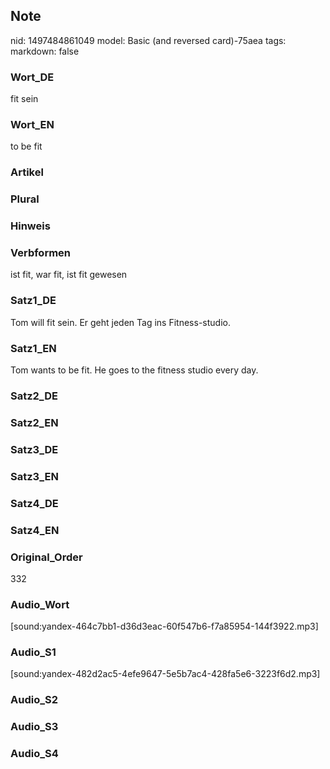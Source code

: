 ## Note
nid: 1497484861049
model: Basic (and reversed card)-75aea
tags: 
markdown: false

### Wort_DE
fit sein

### Wort_EN
to be fit

### Artikel


### Plural


### Hinweis


### Verbformen
ist fit, war fit, ist fit gewesen

### Satz1_DE
Tom will fit sein. Er geht jeden Tag ins Fitness-studio.

### Satz1_EN
Tom wants to be fit. He goes to the fitness studio every day.

### Satz2_DE


### Satz2_EN


### Satz3_DE


### Satz3_EN


### Satz4_DE


### Satz4_EN


### Original_Order
332

### Audio_Wort
[sound:yandex-464c7bb1-d36d3eac-60f547b6-f7a85954-144f3922.mp3]

### Audio_S1
[sound:yandex-482d2ac5-4efe9647-5e5b7ac4-428fa5e6-3223f6d2.mp3]

### Audio_S2


### Audio_S3


### Audio_S4

